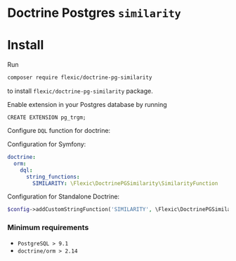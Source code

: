 # Doctrine Postgres `similarity`

# Install

Run
```bash
composer require flexic/doctrine-pg-similarity
```
to install `flexic/doctrine-pg-similarity` package.


Enable extension in your Postgres database by running
```postgresql
CREATE EXTENSION pg_trgm;
```

Configure `DQL` function for doctrine:

Configuration for Symfony:
```yaml
doctrine:
  orm:
    dql:
      string_functions:
        SIMILARITY: \Flexic\DoctrinePGSimilarity\SimilarityFunction
```

Configuration for Standalone Doctrine:
```php
$config->addCustomStringFunction('SIMILARITY', \Flexic\DoctrinePGSimilarity\SimilarityFunction::class);
```

### Minimum requirements
- `PostgreSQL > 9.1`
- `doctrine/orm > 2.14`